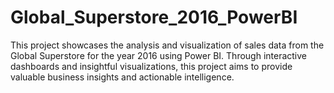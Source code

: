 # Global_Superstore_2016_PowerBI
This project showcases the analysis and visualization of sales data from the Global Superstore for the year 2016 using Power BI. Through interactive dashboards and insightful visualizations, this project aims to provide valuable business insights and actionable intelligence.
